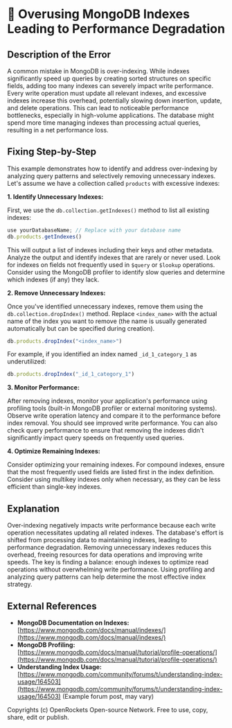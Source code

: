 # 🐞 Overusing MongoDB Indexes Leading to Performance Degradation


## Description of the Error

A common mistake in MongoDB is over-indexing. While indexes significantly speed up queries by creating sorted structures on specific fields, adding too many indexes can severely impact write performance.  Every write operation must update all relevant indexes, and excessive indexes increase this overhead, potentially slowing down insertion, update, and delete operations. This can lead to noticeable performance bottlenecks, especially in high-volume applications.  The database might spend more time managing indexes than processing actual queries, resulting in a net performance loss.

## Fixing Step-by-Step

This example demonstrates how to identify and address over-indexing by analyzing query patterns and selectively removing unnecessary indexes.  Let's assume we have a collection called `products` with excessive indexes:

**1. Identify Unnecessary Indexes:**

First, we use the `db.collection.getIndexes()` method to list all existing indexes:

```javascript
use yourDatabaseName; // Replace with your database name
db.products.getIndexes()
```

This will output a list of indexes including their keys and other metadata.  Analyze the output and identify indexes that are rarely or never used.  Look for indexes on fields not frequently used in `$query` or `$lookup` operations.   Consider using the MongoDB profiler to identify slow queries and determine which indexes (if any) they lack.

**2. Remove Unnecessary Indexes:**

Once you've identified unnecessary indexes, remove them using the `db.collection.dropIndex()` method.  Replace `<index_name>` with the actual name of the index you want to remove (the name is usually generated automatically but can be specified during creation).

```javascript
db.products.dropIndex("<index_name>")
```

For example, if you identified an index named `_id_1_category_1` as underutilized:

```javascript
db.products.dropIndex("_id_1_category_1")
```

**3. Monitor Performance:**

After removing indexes, monitor your application's performance using profiling tools (built-in MongoDB profiler or external monitoring systems).  Observe write operation latency and compare it to the performance before index removal.  You should see improved write performance.  You can also check query performance to ensure that removing the indexes didn't significantly impact query speeds on frequently used queries.

**4. Optimize Remaining Indexes:**

Consider optimizing your remaining indexes. For compound indexes, ensure that the most frequently used fields are listed first in the index definition.  Consider using multikey indexes only when necessary, as they can be less efficient than single-key indexes.


## Explanation

Over-indexing negatively impacts write performance because each write operation necessitates updating all related indexes.  The database's effort is shifted from processing data to maintaining indexes, leading to performance degradation. Removing unnecessary indexes reduces this overhead, freeing resources for data operations and improving write speeds.  The key is finding a balance: enough indexes to optimize read operations without overwhelming write performance. Using profiling and analyzing query patterns can help determine the most effective index strategy.


## External References

* **MongoDB Documentation on Indexes:** [https://www.mongodb.com/docs/manual/indexes/](https://www.mongodb.com/docs/manual/indexes/)
* **MongoDB Profiling:** [https://www.mongodb.com/docs/manual/tutorial/profile-operations/](https://www.mongodb.com/docs/manual/tutorial/profile-operations/)
* **Understanding Index Usage:** [https://www.mongodb.com/community/forums/t/understanding-index-usage/164503](https://www.mongodb.com/community/forums/t/understanding-index-usage/164503) (Example forum post, may vary)


Copyrights (c) OpenRockets Open-source Network. Free to use, copy, share, edit or publish.

